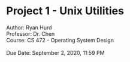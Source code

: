# Project 1 - Unix Utilities<br/>
Author: Ryan Hurd<br/>
Professor: Dr. Chen<br/>
Course: CS 472 - Operating System Design<br/>  
Due Date: September 2, 2020, 11:59 PM<br/>